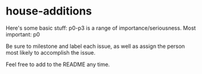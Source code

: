 # house-additions

Here's some basic stuff:
p0-p3 is a range of importance/seriousness. Most important: p0

Be sure to milestone and label each issue, as well as assign the person most likely to accomplish the issue.

Feel free to add to the README any time.
